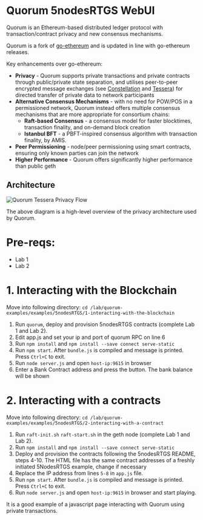 # Quorum 5nodesRTGS WebUI
Quorum is an Ethereum-based distributed ledger protocol with transaction/contract privacy and new consensus mechanisms.

Quorum is a fork of [go-ethereum](https://github.com/ethereum/go-ethereum) and is updated in line with go-ethereum releases.

Key enhancements over go-ethereum:

* __Privacy__ - Quorum supports private transactions and private contracts through public/private state separation, and utilises peer-to-peer encrypted message exchanges (see [Constellation](https://github.com/jpmorganchase/constellation) and [Tessera](https://github.com/jpmorganchase/tessera)) for directed transfer of private data to network participants
* __Alternative Consensus Mechanisms__ - with no need for POW/POS in a permissioned network, Quorum instead offers multiple consensus mechanisms that are more appropriate for consortium chains:
    * __Raft-based Consensus__ - a consensus model for faster blocktimes, transaction finality, and on-demand block creation
    * __Istanbul BFT__ - a PBFT-inspired consensus algorithm with transaction finality, by AMIS.
* __Peer Permissioning__ - node/peer permissioning using smart contracts, ensuring only known parties can join the network
* __Higher Performance__ - Quorum offers significantly higher performance than public geth

## Architecture

![Quorum Tessera Privacy Flow](https://raw.githubusercontent.com/jpmorganchase/quorum-docs/master/images/QuorumTransactionProcessing.JPG)

The above diagram is a high-level overview of the privacy architecture used by Quorum.


# Pre-reqs:

- Lab 1 
- Lab 2

# 1. Interacting with the Blockchain

Move into following directory:
`cd /lab/quorum-examples/examples/5nodesRTGS/1-interacting-with-the-blockchain`

1. Run `quorum`, deploy and provision 5nodesRTGS contracts (complete Lab 1 and Lab 2).
2. Edit app.js and set your ip and port of quorum RPC on line 6
3. Run `npm install` and `npm install --save connect serve-static`
4. Run `npm start`. After `bundle.js` is compiled and message is printed. Press `Ctrl+C` to exit.
5. Run `node server.js` and open `host-ip:9615` in browser 
6. Enter a Bank Contract address and press the button. The bank balance will be shown


# 2. Interacting with a contracts

Move into following directory:
`cd /lab/quorum-examples/examples/5nodesRTGS/2-interacting-with-a-contract`

1. Run `raft-init.sh` `raft-start.sh` in the geth node (complete Lab 1 and Lab 2).
2. Run `npm install` and `npm install --save connect serve-static`
3. Deploy and provision the contracts following the 5nodesRTGS README, steps 4-10. The HTML file has the same contract addresses of a freshly initiated 5NodesRTGS example, change if necessary
4. Replace the IP address from lines `5-8` in `app.js` file. 
5. Run `npm start`. After `bundle.js` is compiled and message is printed. Press `Ctrl+C` to exit.
6. Run `node server.js` and open `host-ip:9615` in browser and start playing.

It is a good example of a javascript page interacting with Quorum using private transactions.

